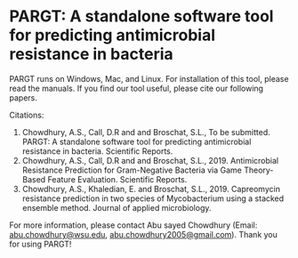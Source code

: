 # PARGT: A standalone software tool for predicting antimicrobial resistance in bacteria 

PARGT runs on Windows, Mac, and Linux. For installation of this tool, please read the manuals. If you find our tool useful, please cite our following papers. 

Citations:
1.  Chowdhury, A.S., Call, D.R and and Broschat, S.L., To be submitted. PARGT: A standalone software tool for predicting antimicrobial resistance in bacteria. Scientific Reports.
2.	Chowdhury, A.S., Call, D.R and and Broschat, S.L., 2019. Antimicrobial Resistance Prediction for Gram-Negative Bacteria via Game Theory-Based Feature Evaluation. Scientific Reports.
3.	Chowdhury, A.S., Khaledian, E. and Broschat, S.L., 2019. Capreomycin resistance prediction in two species of Mycobacterium using a stacked ensemble method. Journal of applied microbiology.

For more information, please contact Abu sayed Chowdhury (Email: abu.chowdhury@wsu.edu, abu.chowdhury2005@gmail.com). Thank you for using PARGT!
